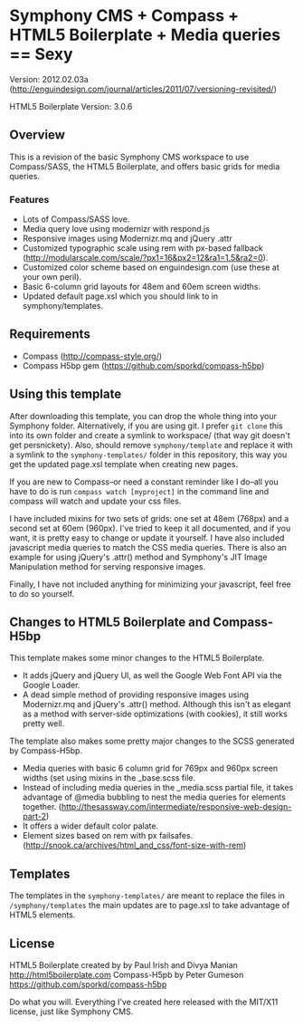 # Symphony CMS + Compass + HTML5 Boilerplate + Media queries == Sexy

Version: 2012.02.03a (http://enguindesign.com/journal/articles/2011/07/versioning-revisited/) 

HTML5 Boilerplate Version: 3.0.6

## Overview
This is a revision of the basic Symphony CMS workspace to use Compass/SASS, the HTML5 Boilerplate, and offers basic grids for media queries.

### Features
- Lots of Compass/SASS love.
- Media query love using modernizr with respond.js
- Responsive images using Modernizr.mq and jQuery .attr
- Customized typographic scale using rem with px-based fallback (http://modularscale.com/scale/?px1=16&px2=12&ra1=1.5&ra2=0).
- Customized color scheme based on enguindesign.com (use these at your own peril).
- Basic 6-column grid layouts for 48em and 60em screen widths.
- Updated default page.xsl which you should link to in symphony/templates.

## Requirements
- Compass (http://compass-style.org/)
- Compass H5bp gem (https://github.com/sporkd/compass-h5bp)

## Using this template
After downloading this template, you can drop the whole thing into your Symphony folder. Alternatively, if you are using git. I prefer `git clone` this into its own folder and create a symlink to workspace/ (that way git doesn't get persnickety). Also, should remove `symphony/template` and replace it with a symlink to the `symphony-templates/` folder in this repository, this way you get the updated page.xsl template when creating new pages.

If you are new to Compass–or need a constant reminder like I do–all you have to do is run `compass watch [myproject]` in the command line and compass will watch and update your css files.

I have included mixins for two sets of grids: one set at 48em (768px) and a second set at 60em (960px). I've tried to keep it all documented, and if you want, it is pretty easy to change or update it yourself. I have also included javascript media queries to match the CSS media queries. There is also an example for using jQuery's .attr() method and Symphony's JIT Image Manipulation method for serving responsive images.

Finally, I have not included anything for minimizing your javascript, feel free to do so yourself.

## Changes to HTML5 Boilerplate and Compass-H5bp
This template makes some minor changes to the HTML5 Boilerplate.

- It adds jQuery and jQuery UI, as well the Google Web Font API via the Google Loader.
- A dead simple method of providing responsive images using Modernizr.mq and jQuery's .attr() method. Although this isn't as elegant as a method with server-side optimizations (with cookies), it still works pretty well.

The template also makes some pretty major changes to the SCSS generated by Compass-H5bp.

- Media queries with basic 6 column grid for 769px and 960px screen widths (set using mixins in the _base.scss file.
- Instead of including media queries in the _media.scss partial file, it takes advantage of @media bubbling to nest the media queries for elements together. (http://thesassway.com/intermediate/responsive-web-design-part-2)
- It offers a wider default color palate.
- Element sizes based on rem with px failsafes. (http://snook.ca/archives/html_and_css/font-size-with-rem)

## Templates
The templates in the `symphony-templates/` are meant to replace the files in `/symphony/templates` the main updates are to page.xsl to take advantage of HTML5 elements.

## License
HTML5 Boilerplate created by by Paul Irish and Divya Manian http://html5boilerplate.com
Compass-H5pb by Peter Gumeson https://github.com/sporkd/compass-h5bp

Do what you will. Everything I've created here released with the MIT/X11 license, just like Symphony CMS.